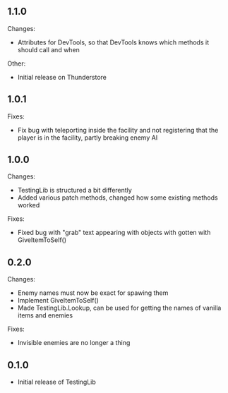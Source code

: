 ## 1.1.0

Changes:
- Attributes for DevTools, so that DevTools knows which methods it should call and when

Other:
- Initial release on Thunderstore

## 1.0.1

Fixes:
- Fix bug with teleporting inside the facility and not registering that the player is in the facility, partly breaking enemy AI

## 1.0.0

Changes:
- TestingLib is structured a bit differently
- Added various patch methods, changed how some existing methods worked

Fixes:
- Fixed bug with "grab" text appearing with objects with gotten with GiveItemToSelf()

## 0.2.0

Changes:
- Enemy names must now be exact for spawing them
- Implement GiveItemToSelf()
- Made TestingLib.Lookup, can be used for getting the names of vanilla items and enemies

Fixes:
- Invisible enemies are no longer a thing


## 0.1.0

- Initial release of TestingLib